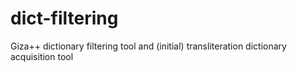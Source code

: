 dict-filtering
==============

Giza++ dictionary filtering tool and (initial) transliteration dictionary acquisition tool
